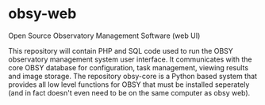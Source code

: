 # obsy-web
Open Source Observatory Management Software (web UI)

This repository will contain PHP and SQL code used to run the OBSY observatory management system user interface. It communicates with the core OBSY database for configuration, task management, viewing results and image storage. The repository obsy-core is a Python based system that provides all low level functions for OBSY that must be installed seperately (and in fact doesn't even need to be on the same computer as obsy web). 
